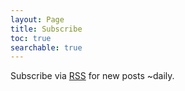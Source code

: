 ```yaml
---
layout: Page
title: Subscribe
toc: true
searchable: true
---
```


Subscribe via [RSS](/feed.xml) for new posts ~daily.
